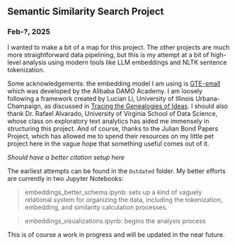 ## Semantic Similarity Search Project

### Feb-?, 2025

I wanted to make a bit of a map for this project. The other projects are much more straightforward data pipelining,
but this is my attempt at a bit of high-level analysis using modern tools like LLM embeddings and NLTK sentence tokenization.


Some acknowledgements: the embedding model I am using is [GTE-small](https://huggingface.co/thenlper/gte-small) which was developed by the
Alibaba DAMO Academy. I am loosely following a framework created by Lucian Li, University of Illinois Urbana-Champaign,
as discussed in [Tracing the Genealogies of Ideas](https://arxiv.org/pdf/2402.01661v1). I should also thank Dr.
Rafael Alvarado, University of Virginia School of Data Science, whose class on exploratory text analytics has aided me
immensely in structuring this project. And of course, thanks to the Julian Bond Papers Project, which has allowed me to
spend their resources on my little pet project here in the vague hope that something useful comes out of it.

*Should have a better citation setup here*

The earliest attempts can be found in the `Outdated` folder. My better efforts are currently in two Jupyter Notebooks:

> embeddings_better_schema.ipynb: sets up a kind of vaguely relational system for organizing the data, including the tokenization, embedding, and similarity calculation processes.


> embeddings_visualizations.ipynb: begins the analysis process

This is of course a work in progress and will be updated in the near future.
